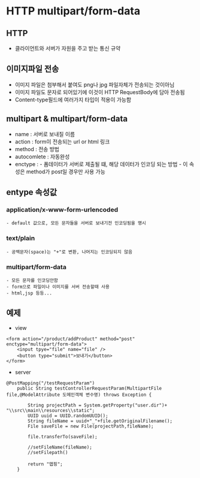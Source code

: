 # HTTP multipart/form-data

## HTTP
- 클라이언트와 서버가 자원을 주고 받는 통신 규약

## 이미지파일 전송
- 이미지 파일은 첨부해서 붙여도 png나 jpg 파일자체가 전송되는 것이아님
- 이미지 파일도 문자로 되어있기에 이것이 HTTP RequestBody에 담아 전송됨
- Content-type필드에 여러가지 타입이 적용이 가능함

## multipart & multipart/form-data
- name : 서버로 보내질 이름
- action : form이 전송되는 url or html 링크
- method : 전송 방법
- autocomlete : 자동완성
- enctype : 
        - 폼데이터가 서버로 제출될 떄, 해당 데이터가 인코딩 되는 방법
        - 이 속성은 method가 post일 경우만 사용 가능

## entype 속성값
### application/x-www-form-urlencoded
    - default 값으로, 모든 문자들을 서버로 보내기전 인코딩됨을 명시

### text/plain
    - 공백문자(space)는 "+"로 변환, 나머지는 인코딩되지 않음

### multipart/form-data
    - 모든 문자를 인코딩안함
    - form으로 파일이나 이미지를 서버 전송할때 사용
    - html,jsp 등등...

## 예제

- view
```
<form action="/product/addProduct" method="post" enctype="multipart/form-data">
    <input tpye="file" name="file" />
    <button type="submit">보내기</button>
</form>
```

- server
```
@PostMapping("/testRequestParam")
	public String testControllerRequestParam(MultipartFile file,@ModelAttribute 도메인객체 변수명) throws Exception {

		String projectPath = System.getProperty("user.dir")+ "\\src\\main\\resources\\static";
		UUID uuid = UUID.randomUUID();
		String fileName = uuid+"_"+file.getOriginalFilename();
		File saveFile = new File(projectPath,fileName);
		
		file.transferTo(saveFile);
		
		//setFileName(fileName);
		//setFilepath()
		
		return "맵핑";
	}

```